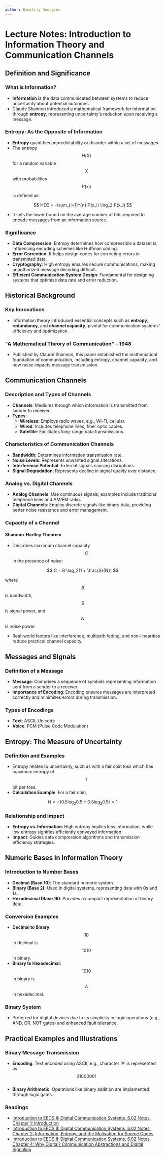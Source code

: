 ```yaml
---
author: Dimitriy Georgiev
--- 
```

# Lecture Notes: Introduction to Information Theory and Communication Channels

## Definition and Significance

### What is Information?
- **Information** is the data communicated between systems to reduce uncertainty about potential outcomes.
- Claude Shannon introduced a mathematical framework for information through **entropy**, representing uncertainty's reduction upon receiving a message.

### Entropy: As the Opposite of Information
- **Entropy** quantifies unpredictability or disorder within a set of messages.
- The entropy $$ H(X) $$ for a random variable $$ X $$ with probabilities $$ P(x_i) $$ is defined as:

$$
H(X) = -\sum_{i=1}^{n} P(x_i) \log_2 P(x_i)
$$

- It sets the lower bound on the average number of bits required to encode messages from an information source.

### Significance
- **Data Compression**: Entropy determines how compressible a dataset is, influencing encoding schemes like Huffman coding.
- **Error Correction**: It helps design codes for correcting errors in transmitted data.
- **Cryptography**: High entropy ensures secure communications, making unauthorized message decoding difficult.
- **Efficient Communication System Design**: Fundamental for designing systems that optimize data rate and error reduction.

## Historical Background

### Key Innovations
- Information theory introduced essential concepts such as **entropy**, **redundancy**, and **channel capacity**, pivotal for communication systems' efficiency and optimization.

### "A Mathematical Theory of Communication" – 1948
- Published by Claude Shannon, this paper established the mathematical foundation of communication, including entropy, channel capacity, and how noise impacts message transmission.

## Communication Channels

### Description and Types of Channels
- **Channels**: Mediums through which information is transmitted from sender to receiver.
- **Types**:
  - **Wireless**: Employs radio waves, e.g., Wi-Fi, cellular.
  - **Wired**: Includes telephone lines, fiber optic cables.
  - **Satellite**: Facilitates long-range data transmissions.

### Characteristics of Communication Channels
- **Bandwidth**: Determines information transmission rate.
- **Noise Levels**: Represents unwanted signal alterations.
- **Interference Potential**: External signals causing disruptions.
- **Signal Degradation**: Represents decline in signal quality over distance.

### Analog vs. Digital Channels
- **Analog Channels**: Use continuous signals; examples include traditional telephone lines and AM/FM radio.
- **Digital Channels**: Employ discrete signals like binary data, providing better noise resistance and error management.

### Capacity of a Channel

#### Shannon-Hartley Theorem
- Describes maximum channel capacity $$ C $$ in the presence of noise:

$$
C = B \log_2(1 + \frac{S}{N})
$$

  where $$ B $$ is bandwidth, $$ S $$ is signal power, and $$ N $$ is noise power.

- Real-world factors like interference, multipath fading, and non-linearities reduce practical channel capacity.

## Messages and Signals

### Definition of a Message
- **Message**: Comprises a sequence of symbols representing information sent from a sender to a receiver.
- **Importance of Encoding**: Encoding ensures messages are interpreted correctly and minimizes errors during transmission.

### Types of Encodings
- **Text**: ASCII, Unicode
- **Voice**: PCM (Pulse Code Modulation)

## Entropy: The Measure of Uncertainty

### Definition and Examples
- Entropy relates to uncertainty, such as with a fair coin toss which has maximum entropy of $$ 1 $$ bit per toss.
- **Calculation Example**: For a fair coin, 

$$
H = -(0.5 \log_2 0.5 + 0.5 \log_2 0.5) = 1
$$

### Relationship and Impact
- **Entropy vs. Information**: High entropy implies less information, while low entropy signifies efficiently conveyed information.
- **Impact**: Guides data compression algorithms and transmission efficiency strategies.

## Numeric Bases in Information Theory

### Introduction to Number Bases
- **Decimal (Base 10)**: The standard numeric system.
- **Binary (Base 2)**: Used in digital systems, representing data with 0s and 1s.
- **Hexadecimal (Base 16)**: Provides a compact representation of binary data.

### Conversion Examples
- **Decimal to Binary**: $$ 10 $$ in decimal is $$ 1010 $$ in binary.
- **Binary to Hexadecimal**: $$ 1010 $$ in binary is $$ A $$ in hexadecimal.

### Binary System
- Preferred for digital devices due to its simplicity in logic operations (e.g., AND, OR, NOT gates) and enhanced fault tolerance.

## Practical Examples and Illustrations

### Binary Message Transmission
- **Encoding**: Text encoded using ASCII, e.g., character 'A' is represented as $$ 01000001 $$.
- **Binary Arithmetic**: Operations like binary addition are implemented through logic gates.

### Readings
*  [Introduction to EECS II: Digital Communication Systems, 6.02 Notes, Chapter 1: Introduction](https://ocw.mit.edu/courses/6-02-introduction-to-eecs-ii-digital-communication-systems-fall-2012/21992dcef7a08aa8b376a366d2979770_MIT6_02F12_chap01.pdf)
*  [Introduction to EECS II: Digital Communication Systems, 6.02 Notes, Chapter 2: Information, Entropy, and the Motivation for Source Codes](https://ocw.mit.edu/courses/6-02-introduction-to-eecs-ii-digital-communication-systems-fall-2012/4bcb4b872e8e98459ce71e77d4fe9c42_MIT6_02F12_chap02.pdf)
*  [Introduction to EECS II: Digital Communication Systems, 6.02 Notes, Chapter 4: Why Digital? Communication Abstractions and Digital Signaling](https://ocw.mit.edu/courses/6-02-introduction-to-eecs-ii-digital-communication-systems-fall-2012/4768bbb256ef6c9a3fd9330c2a124aca_MIT6_02F12_chap04.pdf)